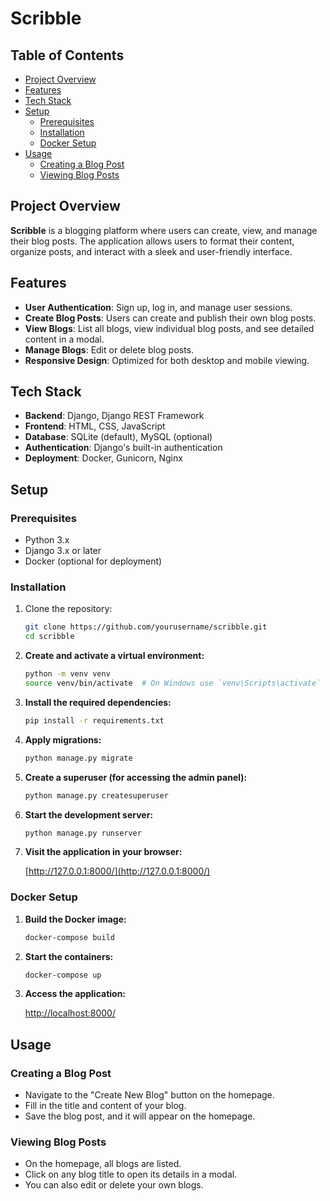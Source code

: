 # Scribble

## Table of Contents

- [Project Overview](#project-overview)
- [Features](#features)
- [Tech Stack](#tech-stack)
- [Setup](#setup)
  - [Prerequisites](#prerequisites)
  - [Installation](#installation)
  - [Docker Setup](#docker-setup)
- [Usage](#usage)
  - [Creating a Blog Post](#creating-a-blog-post)
  - [Viewing Blog Posts](#viewing-blog-posts)


## Project Overview

**Scribble** is a blogging platform where users can create, view, and manage their blog posts. The application allows users to format their content, organize posts, and interact with a sleek and user-friendly interface.

## Features

- **User Authentication**: Sign up, log in, and manage user sessions.
- **Create Blog Posts**: Users can create and publish their own blog posts.
- **View Blogs**: List all blogs, view individual blog posts, and see detailed content in a modal.
- **Manage Blogs**: Edit or delete blog posts.
- **Responsive Design**: Optimized for both desktop and mobile viewing.

## Tech Stack

- **Backend**: Django, Django REST Framework
- **Frontend**: HTML, CSS, JavaScript
- **Database**: SQLite (default), MySQL (optional)
- **Authentication**: Django's built-in authentication
- **Deployment**: Docker, Gunicorn, Nginx

## Setup

### Prerequisites

- Python 3.x
- Django 3.x or later
- Docker (optional for deployment)

### Installation

1. Clone the repository:

   ```bash
   git clone https://github.com/yourusername/scribble.git
   cd scribble


2. **Create and activate a virtual environment:**

    ```bash
    python -m venv venv
    source venv/bin/activate  # On Windows use `venv\Scripts\activate`
    ```

3. **Install the required dependencies:**

    ```bash
    pip install -r requirements.txt
    ```

4. **Apply migrations:**

    ```bash
    python manage.py migrate
    ```

5. **Create a superuser (for accessing the admin panel):**

    ```bash
    python manage.py createsuperuser
    ```

6. **Start the development server:**

    ```bash
    python manage.py runserver
    ```

7. **Visit the application in your browser:**

    [http://127.0.0.1:8000/](http://127.0.0.1:8000/)

### Docker Setup

1. **Build the Docker image:**

    ```bash
    docker-compose build
    ```

2. **Start the containers:**

    ```bash
    docker-compose up
    ```

3. **Access the application:**

    [http://localhost:8000/](http://localhost:8000/)

## Usage

### Creating a Blog Post

- Navigate to the "Create New Blog" button on the homepage.
- Fill in the title and content of your blog.
- Save the blog post, and it will appear on the homepage.

### Viewing Blog Posts

- On the homepage, all blogs are listed.
- Click on any blog title to open its details in a modal.
- You can also edit or delete your own blogs.



